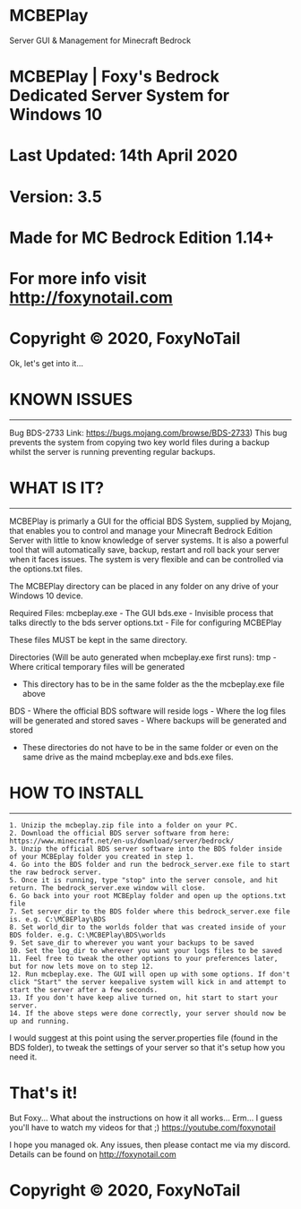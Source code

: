 # MCBEPlay
Server GUI &amp; Management for Minecraft Bedrock

# MCBEPlay | Foxy's Bedrock Dedicated Server System for Windows 10
# Last Updated: 14th April 2020
# Version: 3.5
# Made for MC Bedrock Edition 1.14+
# For more info visit http://foxynotail.com
# Copyright © 2020, FoxyNoTail

Ok, let's get into it...

# KNOWN ISSUES #
----------------
Bug BDS-2733
Link: https://bugs.mojang.com/browse/BDS-2733)
This bug prevents the system from copying two key world files during a backup whilst the server is running preventing regular backups.

# WHAT IS IT? #
---------------

MCBEPlay is primarly a GUI for the official BDS System, supplied by Mojang, that enables you to control and manage your Minecraft Bedrock Edition Server with little to know knowledge of server systems.
It is also a powerful tool that will automatically save, backup, restart and roll back your server when it faces issues.
The system is very flexible and can be controlled via the options.txt files.

The MCBEPlay directory can be placed in any folder on any drive of your Windows 10 device.

Required Files:
  mcbeplay.exe 		- The GUI
  bds.exe 			- Invisible process that talks directly to the bds server
  options.txt 		- File for configuring MCBEPlay

  These files MUST be kept in the same directory.

Directories (Will be auto generated when mcbeplay.exe first runs):
  tmp					- Where critical temporary files will be generated
  - This directory has to be in the same folder as the the mcbeplay.exe file above

  BDS					- Where the official BDS software will reside
  logs					- Where the log files will be generated and stored
  saves					- Where backups will be generated and stored
  - These directories do not have to be in the same folder or even on the same drive as the maind mcbeplay.exe and bds.exe files.

# HOW TO INSTALL #
------------------
	1. Unizip the mcbeplay.zip file into a folder on your PC.
	2. Download the official BDS server software from here: https://www.minecraft.net/en-us/download/server/bedrock/
	3. Unzip the official BDS server software into the BDS folder inside of your MCBEplay folder you created in step 1.
	4. Go into the BDS folder and run the bedrock_server.exe file to start the raw bedrock server.
	5. Once it is running, type "stop" into the server console, and hit return. The bedrock_server.exe window will close.
	6. Go back into your root MCBEplay folder and open up the options.txt file
	7. Set server_dir to the BDS folder where this bedrock_server.exe file is. e.g. C:\MCBEPlay\BDS
	8. Set world_dir to the worlds folder that was created inside of your BDS folder. e.g. C:\MCBEPlay\BDS\worlds
	9. Set save_dir to wherever you want your backups to be saved
	10. Set the log_dir to wherever you want your logs files to be saved
	11. Feel free to tweak the other options to your preferences later, but for now lets move on to step 12.
	12. Run mcbeplay.exe. The GUI will open up with some options. If don't click "Start" the server keepalive system will kick in and attempt to start the server after a few seconds.
	13. If you don't have keep alive turned on, hit start to start your server.
	14. If the above steps were done correctly, your server should now be up and running.
	
I would suggest at this point using the server.properties file (found in the BDS folder), to tweak the settings of your server so that it's setup how you need it.

# That's it!

But Foxy... What about the instructions on how it all works...
Erm... I guess you'll have to watch my videos for that ;)
https://youtube.com/foxynotail

I hope you managed ok. Any issues, then please contact me via my discord. Details can be found on http://foxynotail.com

# Copyright © 2020, FoxyNoTail
